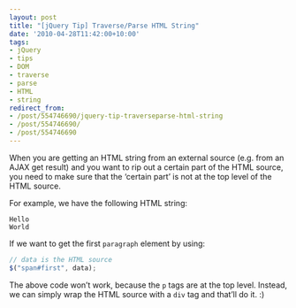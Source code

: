 ```yaml
---
layout: post
title: "[jQuery Tip] Traverse/Parse HTML String"
date: '2010-04-28T11:42:00+10:00'
tags:
- jQuery
- tips
- DOM
- traverse
- parse
- HTML
- string
redirect_from:
- /post/554746690/jquery-tip-traverseparse-html-string
- /post/554746690/
- /post/554746690
---
```

When you are getting an HTML string from an external source (e.g. from an AJAX get result) and you want to rip out a certain part of the HTML source, you need to make sure that the ‘certain part’ is not at the top level of the HTML source.

For example, we have the following HTML string:

```
Hello
World
```

If we want to get the first `paragraph` element by using:

```js
// data is the HTML source
$("span#first", data);
```

The above code won’t work, because the `p` tags are at the top level. Instead, we can simply wrap the HTML source with a `div` tag and that’ll do it. :)

